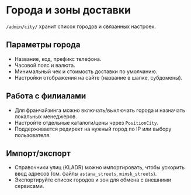 # Города и зоны доставки

`/admin/city/` хранит список городов и связанных настроек.

## Параметры города

- Название, код, префикс телефона.
- Часовой пояс и валюта.
- Минимальный чек и стоимость доставки по умолчанию.
- Настройки отображения на сайте (название в шапке, субдомены).

## Работа с филиалами

- Для франчайзинга можно включать/выключать города и назначать локальных менеджеров.
- Настройте отдельные каталоги/цены через `PositionCity`.
- Поддерживается редирект на нужный город по IP или выбору пользователя.

## Импорт/экспорт

- Справочники улиц (KLADR) можно импортировать, чтобы ускорить ввод адресов (см. файлы `astana_streets`, `minsk_streets`).
- Экспортируйте список городов и зон для обмена с внешними сервисами.

